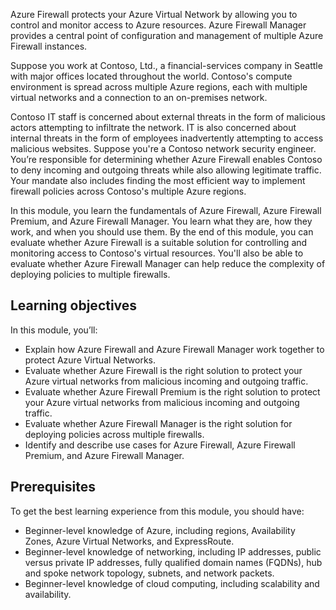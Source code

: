 Azure Firewall protects your Azure Virtual Network by allowing you to control and monitor access to Azure resources. Azure Firewall Manager provides a central point of configuration and management of multiple Azure Firewall instances.

Suppose you work at Contoso, Ltd., a financial-services company in Seattle with major offices located throughout the world. Contoso's compute environment is spread across multiple Azure regions, each with multiple virtual networks and a connection to an on-premises network.

Contoso IT staff is concerned about external threats in the form of malicious actors attempting to infiltrate the network. IT is also concerned about internal threats in the form of employees inadvertently attempting to access malicious websites. Suppose you're a Contoso network security engineer. You’re responsible for determining whether Azure Firewall enables Contoso to deny incoming and outgoing threats while also allowing legitimate traffic. Your mandate also includes finding the most efficient way to implement firewall policies across Contoso's multiple Azure regions.

In this module, you learn the fundamentals of Azure Firewall, Azure Firewall Premium, and Azure Firewall Manager. You learn what they are, how they work, and when you should use them. By the end of this module, you can evaluate whether Azure Firewall is a suitable solution for controlling and monitoring access to Contoso's virtual resources. You'll also be able to evaluate whether Azure Firewall Manager can help reduce the complexity of deploying policies to multiple firewalls.

## Learning objectives

In this module, you’ll:

- Explain how Azure Firewall and Azure Firewall Manager work together to protect Azure Virtual Networks.
- Evaluate whether Azure Firewall is the right solution to protect your Azure virtual networks from malicious incoming and outgoing traffic.
- Evaluate whether Azure Firewall Premium is the right solution to protect your Azure virtual networks from malicious incoming and outgoing traffic.
- Evaluate whether Azure Firewall Manager is the right solution for deploying policies across multiple firewalls.
- Identify and describe use cases for Azure Firewall, Azure Firewall Premium, and Azure Firewall Manager.

## Prerequisites

To get the best learning experience from this module, you should have:

- Beginner-level knowledge of Azure, including regions, Availability Zones, Azure Virtual Networks, and ExpressRoute.
- Beginner-level knowledge of networking, including IP addresses, public versus private IP addresses, fully qualified domain names (FQDNs), hub and spoke network topology, subnets, and network packets.
- Beginner-level knowledge of cloud computing, including scalability and availability.
